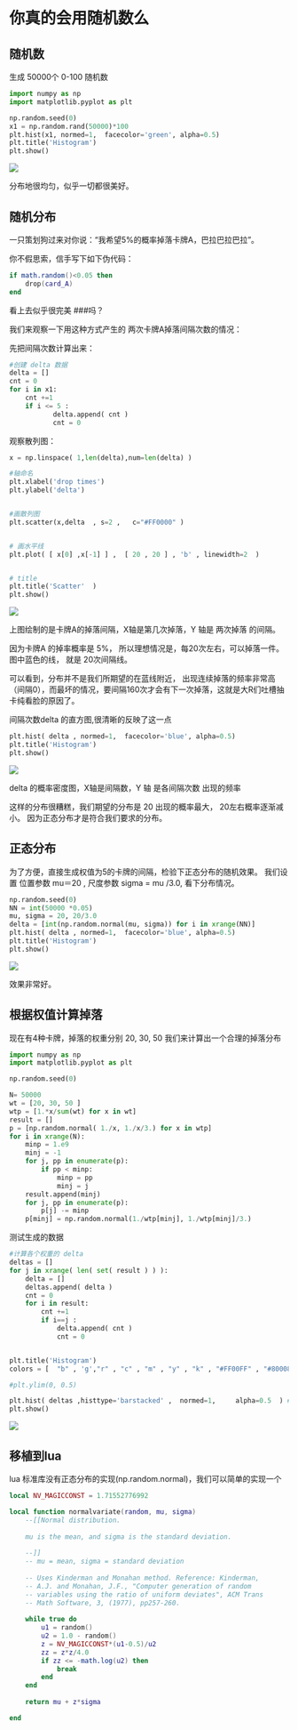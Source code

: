 # 你真的会用随机数么

## 随机数
生成 50000个 0-100 随机数

```python
import numpy as np
import matplotlib.pyplot as plt

np.random.seed(0)
x1 = np.random.rand(50000)*100
plt.hist(x1, normed=1,  facecolor='green', alpha=0.5)
plt.title('Histogram')
plt.show()
```

![](https://raw.githubusercontent.com/mebusy/notes/master/imgs/random_1.png)

分布地很均匀，似乎一切都很美好。


## 随机分布

一只策划狗过来对你说：“我希望5%的概率掉落卡牌A，巴拉巴拉巴拉”。 

你不假思索，信手写下如下伪代码：

```lua
if math.random()<0.05 then
    drop(card_A)
end
```
看上去似乎很完美 
###吗？

我们来观察一下用这种方式产生的 两次卡牌A掉落间隔次数的情况：

先把间隔次数计算出来：

```python
#创建 delta 数据
delta = []
cnt = 0
for i in x1:
    cnt +=1
    if i <= 5 :
           delta.append( cnt ) 
           cnt = 0
```

观察散列图：
```python
x = np.linspace( 1,len(delta),num=len(delta) )

#轴命名
plt.xlabel('drop times')
plt.ylabel('delta')


#画散列图
plt.scatter(x,delta  , s=2 ,   c="#FF0000" )


# 画水平线
plt.plot( [ x[0] ,x[-1] ] ,  [ 20 , 20 ] , 'b' , linewidth=2  )


# title
plt.title('Scatter'  )
plt.show()
```

![](https://raw.githubusercontent.com/mebusy/notes/master/imgs/random_2.png)

上图绘制的是卡牌A的掉落间隔，X轴是第几次掉落，Y 轴是 两次掉落 的间隔。

因为卡牌A 的掉率概率是 5%， 所以理想情况是，每20次左右，可以掉落一件。
图中蓝色的线， 就是 20次间隔线。

可以看到，分布并不是我们所期望的在蓝线附近，
出现连续掉落的频率非常高（间隔0），而最坏的情况，要间隔160次才会有下一次掉落，这就是大R们吐槽抽卡纯看脸的原因了。

间隔次数delta 的直方图,很清晰的反映了这一点

```python
plt.hist( delta , normed=1,  facecolor='blue', alpha=0.5)
plt.title('Histogram')
plt.show()
```
![](https://raw.githubusercontent.com/mebusy/notes/master/imgs/random_3.png)

delta 的概率密度图，X轴是间隔数，Y 轴 是各间隔次数 出现的频率 

这样的分布很糟糕，我们期望的分布是 20 出现的概率最大， 20左右概率逐渐减小。
因为正态分布才是符合我们要求的分布。

## 正态分布
为了方便，直接生成权值为5的卡牌的间隔，检验下正态分布的随机效果。
我们设置 位置参数 mu＝20  , 尺度参数 sigma = mu /3.0,  看下分布情况。

```python
np.random.seed(0)
NN = int(50000 *0.05)
mu, sigma = 20, 20/3.0
delta = [int(np.random.normal(mu, sigma)) for i in xrange(NN)]
plt.hist( delta , normed=1,  facecolor='blue', alpha=0.5)
plt.title('Histogram')
plt.show()
```

![](https://raw.githubusercontent.com/mebusy/notes/master/imgs/random_4.png)

效果非常好。


## 根据权值计算掉落
现在有4种卡牌，掉落的权重分别 20, 30, 50 
我们来计算出一个合理的掉落分布

```python
import numpy as np
import matplotlib.pyplot as plt

np.random.seed(0)

N= 50000
wt = [20, 30, 50 ]
wtp = [1.*x/sum(wt) for x in wt]
result = []
p = [np.random.normal( 1./x, 1./x/3.) for x in wtp]
for i in xrange(N):
	minp = 1.e9
	minj = -1
	for j, pp in enumerate(p):
		if pp < minp:
			minp = pp
			minj = j
	result.append(minj)
	for j, pp in enumerate(p):
		p[j] -= minp
	p[minj] = np.random.normal(1./wtp[minj], 1./wtp[minj]/3.)
```


测试生成的数据

```python
#计算各个权重的 delta
deltas = []
for j in xrange( len( set( result ) ) ):
	delta = []
	deltas.append( delta )
	cnt = 0
	for i in result:
		cnt +=1
		if i==j :
			delta.append( cnt ) 
			cnt = 0


plt.title('Histogram')
colors = [  "b" , 'g',"r" , "c" , "m" , "y" , "k" , "#FF00FF" , "#800080"  ]

#plt.ylim(0, 0.5)

plt.hist( deltas ,histtype='barstacked' ,  normed=1,     alpha=0.5  ) #facecolor= colors[j]
plt.show()
```

![](https://raw.githubusercontent.com/mebusy/notes/master/imgs/random_5.png)


## 移植到lua

lua 标准库没有正态分布的实现(np.random.normal)，我们可以简单的实现一个

```lua
local NV_MAGICCONST = 1.71552776992

local function normalvariate(random, mu, sigma)
    --[[Normal distribution.
    
    mu is the mean, and sigma is the standard deviation.
    
    --]]
    -- mu = mean, sigma = standard deviation
    
    -- Uses Kinderman and Monahan method. Reference: Kinderman,
    -- A.J. and Monahan, J.F., "Computer generation of random
    -- variables using the ratio of uniform deviates", ACM Trans
    -- Math Software, 3, (1977), pp257-260.
    
    while true do
        u1 = random()
        u2 = 1.0 - random()
        z = NV_MAGICCONST*(u1-0.5)/u2
        zz = z*z/4.0
        if zz <= -math.log(u2) then
            break
        end
    end
        
    return mu + z*sigma

end
```
